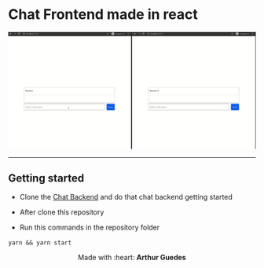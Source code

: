 # Chat Frontend made in react

![Project demo](readme/readme.gif)

---

## Getting started

- Clone the [Chat Backend](https://github.com/arthurguedes375/Chat-Node-Backend) and do that chat backend getting started
- After clone this repository

- Run this commands in the repository folder
```
yarn && yarn start
```


<p align="center">Made with :heart: <strong>Arthur Guedes</strong></p>